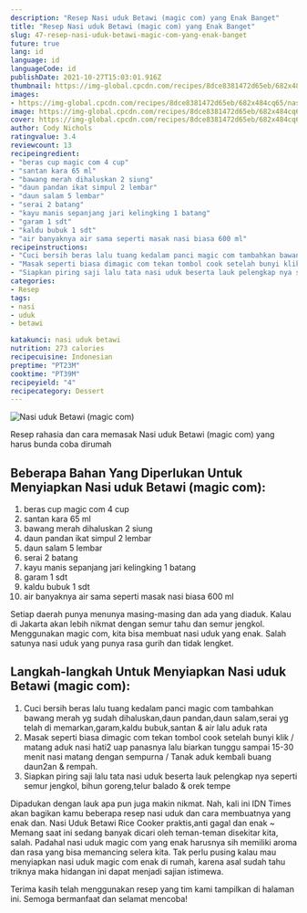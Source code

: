 ```yaml
---
description: "Resep Nasi uduk Betawi (magic com) yang Enak Banget"
title: "Resep Nasi uduk Betawi (magic com) yang Enak Banget"
slug: 47-resep-nasi-uduk-betawi-magic-com-yang-enak-banget
future: true
lang: id
language: id
languageCode: id
publishDate: 2021-10-27T15:03:01.916Z 
thumbnail: https://img-global.cpcdn.com/recipes/8dce8381472d65eb/682x484cq65/nasi-uduk-betawi-magic-com-foto-resep-utama.png
images:
- https://img-global.cpcdn.com/recipes/8dce8381472d65eb/682x484cq65/nasi-uduk-betawi-magic-com-foto-resep-utama.png
image: https://img-global.cpcdn.com/recipes/8dce8381472d65eb/682x484cq65/nasi-uduk-betawi-magic-com-foto-resep-utama.png
cover: https://img-global.cpcdn.com/recipes/8dce8381472d65eb/682x484cq65/nasi-uduk-betawi-magic-com-foto-resep-utama.png
author: Cody Nichols
ratingvalue: 3.4
reviewcount: 13
recipeingredient:
- "beras cup magic com 4 cup"
- "santan kara 65 ml"
- "bawang merah dihaluskan 2 siung"
- "daun pandan ikat simpul 2 lembar"
- "daun salam 5 lembar"
- "serai 2 batang"
- "kayu manis sepanjang jari kelingking 1 batang"
- "garam 1 sdt"
- "kaldu bubuk 1 sdt"
- "air banyaknya air sama seperti masak nasi biasa 600 ml"
recipeinstructions:
- "Cuci bersih beras lalu tuang kedalam panci magic com tambahkan bawang merah yg sudah dihaluskan,daun pandan,daun salam,serai yg telah di memarkan,garam,kaldu bubuk,santan &amp; air lalu aduk rata"
- "Masak seperti biasa dimagic com tekan tombol cook setelah bunyi klik / matang aduk nasi hati2 uap panasnya lalu biarkan tunggu sampai 15-30 menit nasi matang dengan sempurna / Tanak aduk kembali buang daun2an &amp; rempah."
- "Siapkan piring saji lalu tata nasi uduk beserta lauk pelengkap nya seperti semur jengkol, bihun goreng,telur balado &amp; orek tempe"
categories:
- Resep
tags:
- nasi
- uduk
- betawi

katakunci: nasi uduk betawi 
nutrition: 273 calories
recipecuisine: Indonesian
preptime: "PT23M"
cooktime: "PT39M"
recipeyield: "4"
recipecategory: Dessert
---
```



![Nasi uduk Betawi (magic com)](https://img-global.cpcdn.com/recipes/8dce8381472d65eb/682x484cq65/nasi-uduk-betawi-magic-com-foto-resep-utama.png)

Resep rahasia dan cara memasak  Nasi uduk Betawi (magic com) yang harus bunda coba dirumah

<!--inarticleads1-->

## Beberapa Bahan Yang Diperlukan Untuk Menyiapkan Nasi uduk Betawi (magic com):

1. beras cup magic com 4 cup
1. santan kara 65 ml
1. bawang merah dihaluskan 2 siung
1. daun pandan ikat simpul 2 lembar
1. daun salam 5 lembar
1. serai 2 batang
1. kayu manis sepanjang jari kelingking 1 batang
1. garam 1 sdt
1. kaldu bubuk 1 sdt
1. air banyaknya air sama seperti masak nasi biasa 600 ml

Setiap daerah punya menunya masing-masing dan ada yang diaduk. Kalau di Jakarta akan lebih nikmat dengan semur tahu dan semur jengkol. Menggunakan magic com, kita bisa membuat nasi uduk yang enak. Salah satunya nasi uduk yang punya rasa gurih dan tidak lengket. 

<!--inarticleads2-->

## Langkah-langkah Untuk Menyiapkan Nasi uduk Betawi (magic com):

1. Cuci bersih beras lalu tuang kedalam panci magic com tambahkan bawang merah yg sudah dihaluskan,daun pandan,daun salam,serai yg telah di memarkan,garam,kaldu bubuk,santan &amp; air lalu aduk rata
1. Masak seperti biasa dimagic com tekan tombol cook setelah bunyi klik / matang aduk nasi hati2 uap panasnya lalu biarkan tunggu sampai 15-30 menit nasi matang dengan sempurna / Tanak aduk kembali buang daun2an &amp; rempah.
1. Siapkan piring saji lalu tata nasi uduk beserta lauk pelengkap nya seperti semur jengkol, bihun goreng,telur balado &amp; orek tempe


Dipadukan dengan lauk apa pun juga makin nikmat. Nah, kali ini IDN Times akan bagikan kamu beberapa resep nasi uduk dan cara membuatnya yang enak dan. Nasi Uduk Betawi Rice Cooker praktis,anti gagal dan enak ~ Memang saat ini sedang banyak dicari oleh teman-teman disekitar kita, salah. Padahal nasi uduk magic com yang enak harusnya sih memiliki aroma dan rasa yang bisa memancing selera kita. Tak perlu pusing kalau mau menyiapkan nasi uduk magic com enak di rumah, karena asal sudah tahu triknya maka hidangan ini dapat menjadi sajian istimewa. 

Terima kasih telah menggunakan resep yang tim kami tampilkan di halaman ini. Semoga bermanfaat dan selamat mencoba!

